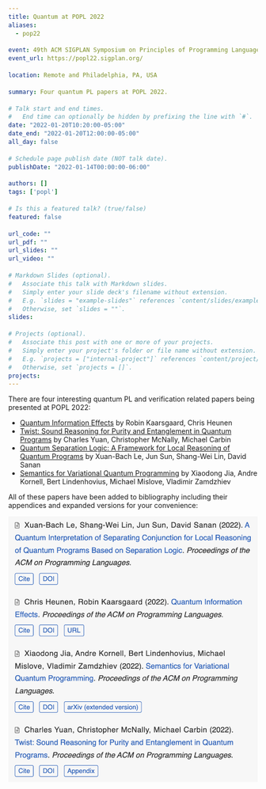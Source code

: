 ```yaml
---
title: Quantum at POPL 2022
aliases:
  - pop22

event: 49th ACM SIGPLAN Symposium on Principles of Programming Languages (POPL 2022)
event_url: https://popl22.sigplan.org/

location: Remote and Philadelphia, PA, USA

summary: Four quantum PL papers at POPL 2022.

# Talk start and end times.
#   End time can optionally be hidden by prefixing the line with `#`.
date: "2022-01-20T10:20:00-05:00"
date_end: "2022-01-20T12:00:00-05:00"
all_day: false

# Schedule page publish date (NOT talk date).
publishDate: "2022-01-14T00:00:00-06:00"

authors: []
tags: ['popl']

# Is this a featured talk? (true/false)
featured: false

url_code: ""
url_pdf: ""
url_slides: ""
url_video: ""

# Markdown Slides (optional).
#   Associate this talk with Markdown slides.
#   Simply enter your slide deck's filename without extension.
#   E.g. `slides = "example-slides"` references `content/slides/example-slides.md`.
#   Otherwise, set `slides = ""`.
slides:

# Projects (optional).
#   Associate this post with one or more of your projects.
#   Simply enter your project's folder or file name without extension.
#   E.g. `projects = ["internal-project"]` references `content/project/deep-learning/index.md`.
#   Otherwise, set `projects = []`.
projects:
---
```


There are four interesting quantum PL and verification related papers being presented at POPL 2022:

- [Quantum Information Effects](../../publication/Heunen2022) by Robin Kaarsgaard, Chris Heunen
- [Twist: Sound Reasoning for Purity and Entanglement in Quantum Programs](../../publication/Yuan2022) by Charles Yuan, Christopher McNally, Michael Carbin
- [Quantum Separation Logic: A Framework for Local Reasoning of Quantum Programs](../../publication/Le2022) by Xuan-Bach Le, Jun Sun, Shang-Wei Lin, David Sanan
- [Semantics for Variational Quantum Programming](../../publication/Jia2022) by Xiaodong Jia, Andre Kornell, Bert Lindenhovius, Michael Mislove, Vladimir Zamdzhiev

All of these papers have been added to bibliography including their appendices and expanded versions for your convenience:

![Screenshot of the four POPL papers on this site](screenshot.png)
